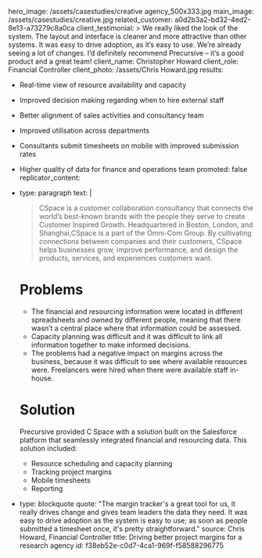 hero_image: /assets/casestudies/creative agency_500x333.jpg
main_image: /assets/casestudies/creative.jpg
related_customer: a0d2b3a2-bd32-4ed2-8e13-a73279c8a0ca
client_testimonial: >
  We really liked the look of the system. The layout and interface is cleaner and more attractive than
  other systems. It was easy to drive adoption, as it’s easy to use. We’re already seeing a lot of
  changes. I’d definitely recommend Precursive – it’s a good product and a great team!
client_name: Christopher Howard
client_role: Financial Controller
client_photo: /assets/Chris Howard.jpg
results:
  - Real-time view of resource availability and capacity
  - Improved decision making regarding when to hire external staff
  - Better alignment of sales activities and consultancy team
  - Improved utilisation across departments
  - Consultants submit timesheets on mobile with improved submission rates
  - Higher quality of data for finance and operations team
promoted: false
replicator_content:
  - 
    type: paragraph
    text: |
      > CSpace is a customer collaboration consultancy that connects the world’s best-known brands with the people they serve to create Customer Inspired Growth. Headquartered in Boston, London, and Shanghai,CSpace is a part of the Omni-Com Group. By cultivating connections between companies and their customers, CSpace helps businesses grow, improve performance, and design the products, services, and experiences customers want.
      
      # Problems
      
      + The financial and resourcing information were located in different spreadsheets and owned by different people, meaning that there wasn’t a central place where that information could be assessed.
        
      + Capacity planning was difficult and it was difficult to link all information together to make informed decisions.
       
      + The problems had a negative impact on margins across the business, because it was difficult to see where available resources were. Freelancers were hired when there were available staff in-house.
      
      # Solution
      
      Precursive provided C Space with a solution built on the Salesforce platform that seamlessly integrated financial and resourcing data. This solution included:
      
      + Resource scheduling and capacity planning
      + Tracking project margins
      + Mobile timesheets
      + Reporting
  - 
    type: blockquote
    quote: "The margin tracker's a great tool for us, it really drives change and gives team leaders the data they need. It was easy to drive adoption as the system is easy to use; as soon as people submitted a timesheet once, it's pretty straightforward."
    source: Chris Howard, Financial Controller
title: Driving better project margins for a research agency
id: f38eb52e-c0d7-4ca1-969f-f58588296775
